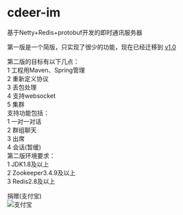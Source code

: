 # cdeer-im
基于Netty+Redis+protobuf开发的即时通讯服务器  

第一版是一个简版，只实现了很少的功能，现在已经迁移到 [v1.0](https://github.com/linyu19872008/cdeer-im/tree/v1.0)  

第二版的目标有以下几点：  
1  工程用Maven、Spring管理  
2  重新定义协议  
3  丢包处理  
4  支持websocket  
5  集群  
支持功能包括：  
1  一对一对话  
2  群组聊天  
3  出席  
4  会话(暂缓)  
第二版环境要求：  
1  JDK1.8及以上  
2  Zookeeper3.4.9及以上  
3  Redis2.8及以上  





捐赠(支付宝)  
![支付宝](http://i.niupic.com/images/2017/03/31/4BRLWY.png)

